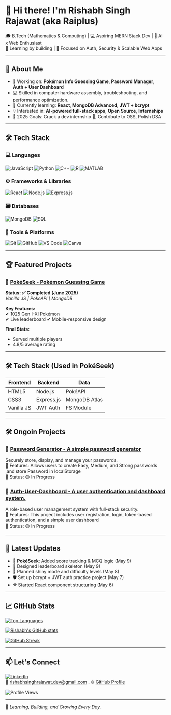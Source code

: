 # 👋 Hi there! I'm Rishabh Singh Rajawat (aka Raiplus)


🎓 B.Tech (Mathematics & Computing) | 💻 Aspiring MERN Stack Dev | 🤖 AI x Web Enthusiast  
📍 Learning by building | 🔐 Focused on Auth, Security & Scalable Web Apps  

---

## 🚀 About Me

- 🔭 Working on: **Pokémon Info Guessing Game**, **Password Manager**, **Auth + User Dashboard**
- 💻 Skilled in computer hardware assembly, troubleshooting, and performance optimization.
- 🌱 Currently learning: **React**, **MongoDB Advanced**, **JWT + bcrypt**
- 💡 Interested in: **AI-powered full-stack apps**, **Open Source**, **Internships**
- 🎯 2025 Goals: Crack a dev internship 💼, Contribute to OSS, Polish DSA

---

## 🛠 Tech Stack

### 💻 Languages  
![JavaScript](https://img.shields.io/badge/JavaScript-F7DF1E?style=flat&logo=javascript&logoColor=black)
![Python](https://img.shields.io/badge/Python-3776AB?style=flat&logo=python&logoColor=white)
![C++](https://img.shields.io/badge/C++-00599C?style=flat&logo=c%2B%2B&logoColor=white)
![R](https://img.shields.io/badge/R-276DC3?style=flat&logo=r&logoColor=white)
![MATLAB](https://img.shields.io/badge/MATLAB-orange?style=flat)

### ⚙️ Frameworks & Libraries  
![React](https://img.shields.io/badge/React-61DAFB?style=flat&logo=react)
![Node.js](https://img.shields.io/badge/Node.js-339933?style=flat&logo=node.js&logoColor=white)
![Express.js](https://img.shields.io/badge/Express.js-000000?style=flat&logo=express&logoColor=white)

### 🗃️ Databases  
![MongoDB](https://img.shields.io/badge/MongoDB-47A248?style=flat&logo=mongodb&logoColor=white)
![SQL](https://img.shields.io/badge/SQL-4479A1?style=flat&logo=postgresql&logoColor=white)

### 🧰 Tools & Platforms  
![Git](https://img.shields.io/badge/Git-F05032?style=flat&logo=git&logoColor=white)
![GitHub](https://img.shields.io/badge/GitHub-181717?style=flat&logo=github)
![VS Code](https://img.shields.io/badge/VS%20Code-007ACC?style=flat&logo=visual-studio-code&logoColor=white)
![Canva](https://img.shields.io/badge/Canva-00C4CC?style=flat&logo=canva)

---
## 🏆 Featured Projects

### 🎯 [PokéSeek - Pokémon Guessing Game](https://pok-seek.onrender.com)  
**Status: ✅ Completed (June 2025)**  
*Vanilla JS | PokéAPI | MongoDB*  

**Key Features:**  
✔ 1025 Gen I-XI Pokémon  
✔ Live leaderboard
✔ Mobile-responsive design  

**Final Stats:**  
- Surved multiple players  
- 4.8/5 average rating  

---

## 🛠 Tech Stack (Used in PokéSeek)

| Frontend       | Backend        | Data          |
|----------------|----------------|---------------|
| HTML5          | Node.js        | PokéAPI       |
| CSS3           | Express.js     | MongoDB Atlas |
| Vanilla JS     | JWT Auth       | FS Module     |



---

## 🛠 Ongoin Projects



### 🔐 [Password Generator - A simple password generator](https://github.com/Raiplus/Password-Generator-/blob/main/Readme.md#password-generator-)    
Securely store, display, and manage your passwords.  
🔹 Features: Allows users to create Easy, Medium, and Strong passwords ,and store Password in localStorage  
🔹 Status: 🟡 In Progress  

### 👤  [Auth-User-Dashboard - A user authentication and dashboard system.](https://github.com/Raiplus/-Auth-User-Dashboard/blob/main/Readme.md)    
A role-based user management system with full-stack security.  
🔹 Features: This project includes user registration, login, token-based authentication, and a simple user dashboard   
🔹 Status: 🟡 In Progress  


---

## 📢 Latest Updates

- 🧪 **PokéSeek**: Added score tracking & MCQ logic (May 9)
- 🎨 Designed leaderboard skeleton (May 9)
- 🧠 Planned shiny mode and difficulty levels (May 8)
- 🛡️ Set up bcrypt + JWT auth practice project (May 7)
- ⚒️ Started React component structuring (May 6)

---



## 📈 GitHub Stats

[![Top Languages](https://github-readme-stats.vercel.app/api/top-langs/?username=Raiplus&layout=compact&theme=tokyonight)](https://github.com/Raiplus)

[![Rishabh's GitHub stats](https://github-readme-stats.vercel.app/api?username=Raiplus&show_icons=true&theme=tokyonight)](https://github.com/Raiplus)

[![GitHub Streak](https://github-readme-streak-stats.herokuapp.com?user=Raiplus&theme=tokyonight)](https://github.com/Raiplus)

---

## 📫 Let's Connect

[![LinkedIn](https://img.shields.io/badge/LinkedIn-0A66C2?style=flat&logo=linkedin&logoColor=white)](https://www.linkedin.com/in/rishabh-singh-rajawat-5a1b782bb)  
📧 rishabhsinghrajawat.dev@gmail.com .
🌐 [GitHub Profile](https://github.com/Raiplus)

![Profile Views](https://komarev.com/ghpvc/?username=Raiplus&label=Profile%20views&color=0e75b6&style=flat)

---

🚀 *Learning, Building, and Growing Every Day.*
